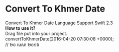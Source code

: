 # Convert To Khmer Date
Convert To Khmer Date Language Support Swift 2.3 <br>
<b>How to use it? </b><br>
Drag file put into your project. <br>
convertToKhmerDate(2016-04-20 07:30:08 +0000); <br>
// ២០ មេសា ២០១៦
